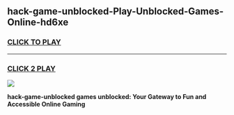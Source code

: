 
## hack-game-unblocked-Play-Unblocked-Games-Online-hd6xe
<h3>
<a href="https://premium76.site?title=hack-game-unblocked&ref=24A">CLICK TO PLAY</a></h3>
<hr>

<h3>
<a href="https://premium76.site?title=hack-game-unblocked&ref=24A">CLICK 2 PLAY</a>
  
</h3>

<a href="https://premium76.site?title=hack-game-unblocked&ref=24A"><img src="https://clearcache.store/games.png"></a>


**hack-game-unblocked games unblocked: Your Gateway to Fun and Accessible Online Gaming**
